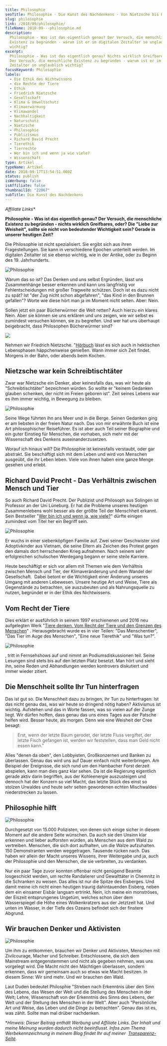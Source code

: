 ```yaml
---
title: Philosophie
seoTitle: Philosophie - Die Kunst des Nachdenkens - Von Nietzsche bis Precht
slug: philosophie
link: /2018/09/philosophie/
fileName: 2018-09---philosophie.md
description:
  Philosophie - Was ist das eigentlich genau? Der Versuch, die menschliche
  Existenz zu begründen - warum ist er im digitalen Zeitalter so unglaublich
  wichtig?
excerpt:
  Philosophie - Was ist das eigentlich genau? Nichts wirklich Greifbares, oder?
  Der Versuch, die menschliche Existenz zu begründen - warum ist er im digitalen
  Zeitalter so unglaublich wichtig?
focusKeyword: Philosophie
labels:
  - Die Ethik des Nichtwissens
  - die Rechte der Tiere
  - Ethik
  - Friedrich Nietzsche
  - Gesellschaft
  - Klima & Umweltschutz
  - Klimaerwärmung
  - Klimawandel
  - Nachhaltigkeit
  - Naturschutz
  - Nietzsche
  - Philosophie
  - Publizismus
  - Richard David Precht
  - Tierethik
  - Tierrechte
  - Wer bin ich und wenn ja wie viele?
  - Wissenschaft
type: Artikel
typeName: Artikel
date: 2018-09-17T13:54:51.000Z
status: publish
isWerbung: false
isAffiliate: false
thumbnailId: "22067"
subTitle: Die Kunst des Nachdenkens
---
```


<em>Affiliate Links\*</em>

<strong>Philosophie - Was ist das eigentlich genau? Der Versuch, die menschliche
Existenz zu begründen - nichts wirklich Greifbares, oder? Die "Liebe zur
Weisheit", sollte sie nicht von bedeutender Wichtigkeit sein? Gerade in unserer
heutigen Zeit?</strong>

Die Philosophie ist nicht spezialisiert. Sie ergibt sich aus ihren
Fragestellungen. Sie kann in verschiedene Epochen unterteilt werden. Im
digitalen Zeitalter ist sie ebenso wichtig, wie in der Antike, oder zu Beginn
des 19. Jahrhunderts.

![Philosophie](http://cardamonchai.com/wp-content/uploads/2018/09/12835184404_98f71faab6_z-400x267.jpg)

Warum das so ist? Das Denken und uns selbst Ergründen, lässt uns Zusammenhänge
besser erkennen und kann uns langfristig vor Fehlentscheidungen mit großer
Tragweite schützen. Doch ist es dazu nicht zu spät? Ist "der Zug nicht schon
abgefahren", "das Kind in den Brunnen gefallen"? Worte wie diese hört man ja im
Moment nicht selten. Aber: Nein.

Sollen jetzt ein paar Bücherwürmer die Welt retten? Auch hierzu ein klares Nein.
Aber sie können sie uns erklären und uns zeigen, wie wir selbst es zumindest
versuchen können, sie zu begreifen. Und wer hat uns überhaupt beigebracht, dass
Philosophen Bücherwürmer sind?

![](//ir-de.amazon-adsystem.com/e/ir?t=cardamonchai-21&l=am2&o=3&a=B00NTQ6K7E)

Nehmen wir Friedrich Nietzsche.
"[Hörbuch](https://www.audible.de/pd/Wo-selbst-die-Wege-nachdenklich-werden-Hoerbuch/8711952555?)
lässt es sich auch in hektischen Lebensphasen häppchenweise genießen. Wann immer
sich Zeit findet. Morgens in der Bahn, oder abends beim Kochen.

## Nietzsche war kein Schreibtischtäter

Zwar war Nietzsche ein Denker, aber keinesfalls das, was wir heute als
"Schreibtischtäter" bezeichnen würden. So wollte er "keinem Gedanken glauben
schenken, der nicht im Freien geboren ist". Zeit seines Lebens war es ihm immer
wichtig, in Bewegung zu bleiben.

![Philosophie](http://cardamonchai.com/wp-content/uploads/2018/09/12834842573_b2be547655_z-400x267.jpg)

Seine Wege führten ihn ans Meer und in die Berge. Seinen Gedanken ging er am
liebsten in der freien Natur nach. Das von mir erwähnte Buch ist eine Art
philosophischer Reiseführer. Es ist aber auch Teil seiner Biographie und ein
guter Einstieg für Menschen, die vorhaben, sich mehr mit der Wissenschaft des
Denkens auseinanderzusetzen.

Worauf ich hinaus will? Die Philosophie ist keinesfalls verstaubt, oder gar
abstrakt. Sie beschäftigt sich mit dem Leben und wird von Menschen ausgeübt, die
ihr Leben leben. Viele von ihnen haben eine ganze Menge gesehen und erlebt.

## Richard David Precht - Das Verhältnis zwischen Mensch und Tier

So auch Richard David Precht. Der Publizist und Philosoph aus Solingen ist
Professor an der Uni Lüneburg. Er hat die Probleme unseres heutigen
Zusammenlebens wohl besser als der größte Teil der Menschheit erkannt. Sein
Bestseller
"[Wer bin ich und wenn ja, wie viele?](https://www.audible.de/pd/Wer-bin-ich-und-wenn-ja-wie-viele-Hoerbuch/B007I3AD9K?)"
dürfte einigen zumindest vom Titel her ein Begriff sein.

![Philosophie](http://cardamonchai.com/wp-content/uploads/2018/09/12835036544_0c88897a95_z-400x267.jpg)

Er wuchs in einer siebenköpfigen Familie auf. Zwei seiner Geschwister sind
Adoptivkinder aus Vietnam, die seine Eltern als Zeichen des Protest gegen den
damals dort herrschenden Krieg aufnahmen. Nach seinem sehr erfolgreichen
schulischen Werdegang begann er seine steile Karriere.

Heute beschäftigt er sich vor allem mit Themen wie dem Verhältnis zwischen
Mensch und Tier, der Klimaveränderung und dem Wandel der Gesellschaft.  Dabei
betont er die Wichtigkeit einer Änderung unseres Umgang mit anderen Lebewesen.
Unsere heutige Art und Weise, Tiere als Gegenstände zu betrachten, sie
auszubeuten und als Nahrungsquelle zu nutzen, begründet er in der Ethik des
Nichtwissens.

## Vom Recht der Tiere

Dies erklärt er ausführlich in seinem 1997 erschienenen und 2016 neu aufgelegten
Werk
"[Tiere denken. Vom Recht der Tiere und den Grenzen des Menschen](https://www.audible.de/pd/Tiere-denken-Vom-Recht-der-Tiere-und-den-Grenzen-des-Menschen-Hoerbuch/B01LWVI2XP?)"
. Herausgebracht wurde es in vier Teilen: "Das Menschentier", "Das Tier im Auge
des Menschen", "Eine neue Tierethik" und "Was tun?".

![Philosophie](http://cardamonchai.com/wp-content/uploads/2018/09/12835050734_41e45a91fb_z-400x273.jpg)

, tritt in Fernsehshows auf und nimmt an Podiumsdiskussionen teil. Seine
Lesungen sind stets bis auf den letzten Platz besetzt. Man hört und sieht ihn,
seine Reden und Abhandlungen werden kontrovers diskutiert und immer wieder
zitiert.

## Die Menschheit sollte Ihr Tun hinterfragen

Das ist gut so. Die Menschheit dazu zu bringen, ihr Tun zu hinterfragen: Ist das
nicht genau das, was wir heute so dringend nötig haben? Aktivismus ist wichtig.
Aufstehen und das in Worte fassen, was so vielen auf der Zunge liegt. Wir dürfen
hoffen, dass genau das uns eines Tages aus der Patsche helfen wird. Besser
heute, als morgen. Denn wie eine Weisheit der Cree besagt:

<blockquote>Erst, wenn der letzte Baum gerodet,
der letzte Fluss vergiftet,
der letzte Fisch gefangen ist,
werden wir feststellen, dass man Geld nicht essen kann."</blockquote>

Alles "denen da oben", den Lobbyisten, Großkonzernen und Banken zu überlassen.
Genau das wird uns auf Dauer einfach nicht weiterbringen. Am Beispiel der
Ereignisse, die sich rund um den Hambacher Forst derzeit abspielen, kann man
dies ganz klar sehen. Da ist die Regierung eigentlich gerade aktiv darin
begriffen, aus der Kohleenergie auszusteigen und dennoch hat der Konzern so viel
Macht, das letzte Stück des einst so stolzen Urwaldes und heute sehr selten
gewordenen echten Mischwaldes niederstrecken zu lassen.

## Philosophie hilft

![Philosophie](http://cardamonchai.com/wp-content/uploads/2018/09/12834775203_3cb667892b_z-400x267.jpg)

Durchgesetzt von 15.000 Polizisten, von denen sich einige sicher in diesem
Moment auf die andere Seite wünschen. Da auch sie den Unsinn klar erkennen und
lieber aufforsten würden, als Menschen aus dem Wald zu vertreiben. Menschen, die
sich dort aufhalten, um die Walze aufzuhalten. 150 Demonstranten werden
weggetragen. Tausende rücken nach. Das haben wir allein der Macht unseres
Wissens, ihrer Weitergabe und ja, auch der Philosophie und den Menschen, die sie
verbreiten, zu verdanken.

Nur ein paar Tage zuvor konnten offenbar nicht genügend Beamte losgeschickt
werden, um rechte Randalierer und Gewalttäter in Chemnitz in die Schranken zu
weisen. Das alles ist nur die Spitze des Eisberges. Und damit meine ich nicht
einen heutigen traurig dahintauenden Eisberg, neben dem ein einsamer Eisbär
langsam ertrinkt. Nein, ich meine ein monströses, der Eiszeit entsprungenes
Ungetüm, welches schon über dem Wasserspiegel die Höhe eines Wolkenkratzers aus
der Jetztzeit hat. Und unten im Wasser, in der Tiefe des Ozeans befindet sich
der finstere Abgrund.

## Wir brauchen Denker und Aktivisten

![Philosophie](http://cardamonchai.com/wp-content/uploads/2018/09/12834641775_e09bf427d6_z-400x267.jpg)

Um ihm zu entkommen, brauchen wir Denker und Aktivisten, Menschen mit
Zivilcourage, Macher und Schreiber. Entschlossene, die sich dem Mainstream
entgegenstemmen und nicht als gegeben nehmen, was uns vorgelegt wird. Die Macht
nicht den Mächtigen überlassen, sondern erkennen, dass wir gemeinsam auch so
etwas wie Macht besitzen. In diesem Sinne: Wir sind mehr. Und wir brauchen den
Wald.

Laut Duden bedeutet Philosphie "Streben nach Erkenntnis über den Sinn des
Lebens, das Wesen der Welt und die Stellung des Menschen in der Welt; Lehre,
Wissenschaft von der Erkenntnis des Sinns des Lebens, der Welt und der Stellung
des Menschen in der Welt". Aber auch "Persönliche Art und Weise, das Leben und
die Dinge zu betrachten". Genau das ist es, was zählt. Sollte man mal drüber
nachdenken.

\*<em>Hinweis: Dieser Beitrag enthält Werbung und Affiliate Links. Der Inhalt
und meine Meinung wurden dadurch nicht beeinflusst. Infos zum Thema
Werbekennzeichnung in meinem Blog findet Ihr auf meiner 
[Transparenz-Seite](/werbung/). </em>
